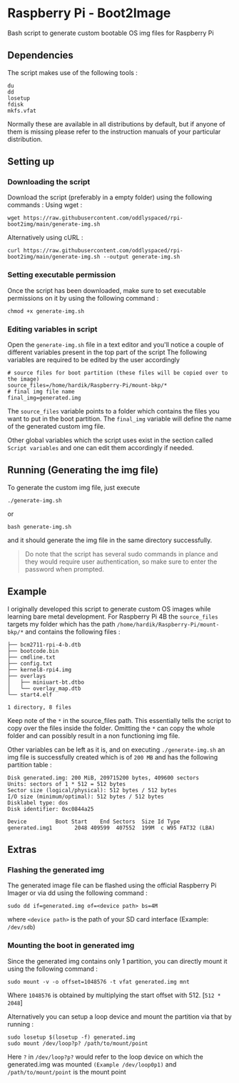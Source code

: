 # Raspberry Pi - Boot2Image
Bash script to generate custom bootable OS img files for Raspberry Pi

## Dependencies
The script makes use of the following tools :

    du
    dd
    losetup
    fdisk
    mkfs.vfat

Normally these are available in all distributions by default, but if anyone of them is missing please refer to the instruction manuals of your particular distribution.

## Setting up
### Downloading the script
Download the script (preferably in a empty folder) using the following commands :
Using wget :

    wget https://raw.githubusercontent.com/oddlyspaced/rpi-boot2img/main/generate-img.sh
Alternatively using cURL :

    curl https://raw.githubusercontent.com/oddlyspaced/rpi-boot2img/main/generate-img.sh --output generate-img.sh

### Setting executable permission
Once the script has been downloaded, make sure to set executable permissions on it by using the following command :

    chmod +x generate-img.sh


### Editing variables in script
Open the `generate-img.sh` file in a text editor and you'll notice a couple of different variables present in the top part of the script
The following variables are required to be edited by the user accordingly

    # source files for boot partition (these files will be copied over to the image)
    source_files=/home/hardik/Raspberry-Pi/mount-bkp/*
    # final img file name
    final_img=generated.img
The `source_files` variable points to a folder which contains the files you want to put in the boot partition.
The `final_img` variable will define the name of the generated custom img file.

Other global variables which the script uses exist in the section called `Script variables` and one can edit them accordingly if needed.


## Running (Generating the img file)
To generate the custom img file, just execute

    ./generate-img.sh

or

    bash generate-img.sh

and it should generate the img file in the same directory successfully.

> Do note that the script has several sudo commands in plance and they
> would require user authentication, so make sure to enter the password
> when prompted.

## Example
I originally developed this script to generate custom OS images while learning bare metal development.
For Raspberry Pi 4B the `source_files` targets my folder which has the path `/home/hardik/Raspberry-Pi/mount-bkp/*` and contains the following files :
    
    ├── bcm2711-rpi-4-b.dtb
    ├── bootcode.bin
    ├── cmdline.txt
    ├── config.txt
    ├── kernel8-rpi4.img
    ├── overlays
    │   ├── miniuart-bt.dtbo
    │   └── overlay_map.dtb
    └── start4.elf
    
    1 directory, 8 files

Keep note of the `*` in the source_files path. This essentially tells the script to copy over the files inside the folder. Omitting the `*` can copy the whole folder and can possibly result in a non functioning img file.

Other variables can be left as it is, and on executing `./generate-img.sh` an img file is successfully created which is of `200 MB` and has the following partition table :

    Disk generated.img: 200 MiB, 209715200 bytes, 409600 sectors
    Units: sectors of 1 * 512 = 512 bytes
    Sector size (logical/physical): 512 bytes / 512 bytes
    I/O size (minimum/optimal): 512 bytes / 512 bytes
    Disklabel type: dos
    Disk identifier: 0xc0844a25
    
    Device         Boot Start    End Sectors  Size Id Type
    generated.img1       2048 409599  407552  199M  c W95 FAT32 (LBA)

## Extras
### Flashing the generated img
The generated image file can be flashed using the official Raspberry Pi Imager or via dd using the following command :

    sudo dd if=generated.img of=<device path> bs=4M
where `<device path>` is the path of your SD card interface (Example: `/dev/sdb`)

### Mounting the boot in generated img
Since the generated img contains only 1 partition, you can directly mount it using the following command :

    sudo mount -v -o offset=1048576 -t vfat generated.img mnt

Where `1048576` is obtained by multiplying the start offset with 512. [`512 * 2048`]

Alternatively you can setup a loop device and mount the partition via that by running :

    sudo losetup $(losetup -f) generated.img
    sudo mount /dev/loop?p? /path/to/mount/point

Here `?`  in `/dev/loop?p?` would refer to the loop device on which the generated.img was mounted `(Example /dev/loop0p1)` and `/path/to/mount/point` is the mount point
